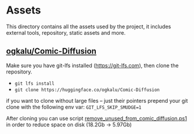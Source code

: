 # Assets

This directory contains all the assets used by the project, it includes external tools, repository, static assets and more.

## [ogkalu/Comic-Diffusion](https://huggingface.co/ogkalu/Comic-Diffusion)

Make sure you have git-lfs installed (<https://git-lfs.com>), then clone the repository.

* `git lfs install`
* `git clone https://huggingface.co/ogkalu/Comic-Diffusion`

if you want to clone without large files – just their pointers
prepend your git clone with the following env var:
`GIT_LFS_SKIP_SMUDGE=1`

After cloning you can use script [remove_unused_from_comic_diffusion.ps1](remove_unused_from_comic_diffusion.ps1) in order to reduce space on disk (18.2Gb -> 5.97Gb)
